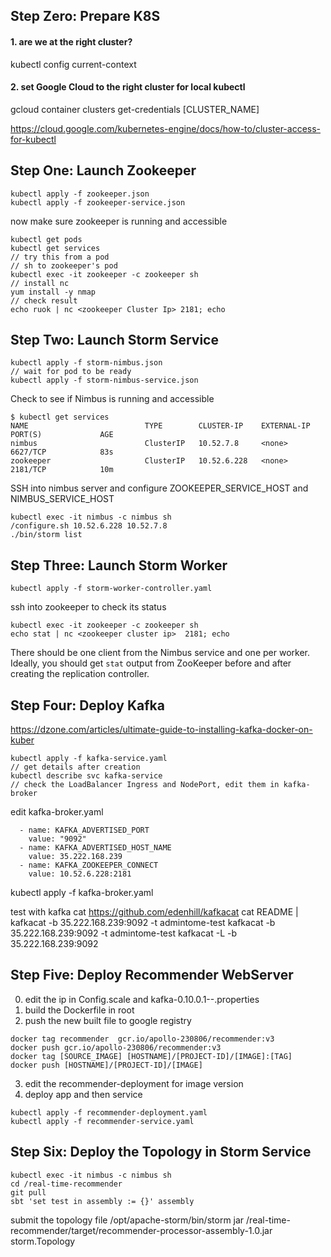## Step Zero: Prepare K8S

#### 1. are we at the right cluster? 
kubectl config current-context

#### 2. set Google Cloud to the right cluster for local kubectl
gcloud container clusters get-credentials [CLUSTER_NAME]

https://cloud.google.com/kubernetes-engine/docs/how-to/cluster-access-for-kubectl


## Step One: Launch Zookeeper
```
kubectl apply -f zookeeper.json
kubectl apply -f zookeeper-service.json
```

now make sure zookeeper is running and accessible
```
kubectl get pods
kubectl get services
// try this from a pod
// sh to zookeeper's pod
kubectl exec -it zookeeper -c zookeeper sh  
// install nc
yum install -y nmap
// check result
echo ruok | nc <zookeeper Cluster Ip> 2181; echo
```

## Step Two: Launch Storm Service
```
kubectl apply -f storm-nimbus.json
// wait for pod to be ready
kubectl apply -f storm-nimbus-service.json
```

Check to see if Nimbus is running and accessible
```
$ kubectl get services
NAME                          TYPE        CLUSTER-IP    EXTERNAL-IP   PORT(S)             AGE
nimbus                        ClusterIP   10.52.7.8     <none>        6627/TCP            83s
zookeeper                     ClusterIP   10.52.6.228   <none>        2181/TCP            10m
```
SSH into nimbus server and configure ZOOKEEPER_SERVICE_HOST and NIMBUS_SERVICE_HOST
```
kubectl exec -it nimbus -c nimbus sh
/configure.sh 10.52.6.228 10.52.7.8
./bin/storm list
```
## Step Three: Launch Storm Worker
```
kubectl apply -f storm-worker-controller.yaml
```
ssh into zookeeper to check its status
```
kubectl exec -it zookeeper -c zookeeper sh
echo stat | nc <zookeeper cluster ip>  2181; echo
```
There should be one client from the Nimbus service and one per
worker. Ideally, you should get ```stat``` output from ZooKeeper
before and after creating the replication controller.



## Step Four: Deploy Kafka
https://dzone.com/articles/ultimate-guide-to-installing-kafka-docker-on-kuber
```
kubectl apply -f kafka-service.yaml
// get details after creation
kubectl describe svc kafka-service
// check the LoadBalancer Ingress and NodePort, edit them in kafka-broker
```

edit kafka-broker.yaml
```
  - name: KAFKA_ADVERTISED_PORT
    value: "9092"
  - name: KAFKA_ADVERTISED_HOST_NAME
    value: 35.222.168.239
  - name: KAFKA_ZOOKEEPER_CONNECT
    value: 10.52.6.228:2181
```
kubectl apply -f kafka-broker.yaml

test with kafka cat  https://github.com/edenhill/kafkacat
cat README | kafkacat -b 35.222.168.239:9092 -t admintome-test
kafkacat -b 35.222.168.239:9092 -t admintome-test
kafkacat -L -b 35.222.168.239:9092

## Step Five: Deploy Recommender WebServer
0. edit the ip in Config.scale and kafka-0.10.0.1--.properties
1. build the Dockerfile in root
2. push the new built file to google registry
```
docker tag recommender  gcr.io/apollo-230806/recommender:v3
docker push gcr.io/apollo-230806/recommender:v3
docker tag [SOURCE_IMAGE] [HOSTNAME]/[PROJECT-ID]/[IMAGE]:[TAG]
docker push [HOSTNAME]/[PROJECT-ID]/[IMAGE]
```
3. edit the recommender-deployment for image version
4. deploy app and then service
```
kubectl apply -f recommender-deployment.yaml
kubectl apply -f recommender-service.yaml
```

## Step Six: Deploy the Topology in Storm Service
```
kubectl exec -it nimbus -c nimbus sh
cd /real-time-recommender
git pull
sbt 'set test in assembly := {}' assembly
```
submit the topology file
/opt/apache-storm/bin/storm jar /real-time-recommender/target/recommender-processor-assembly-1.0.jar storm.Topology
